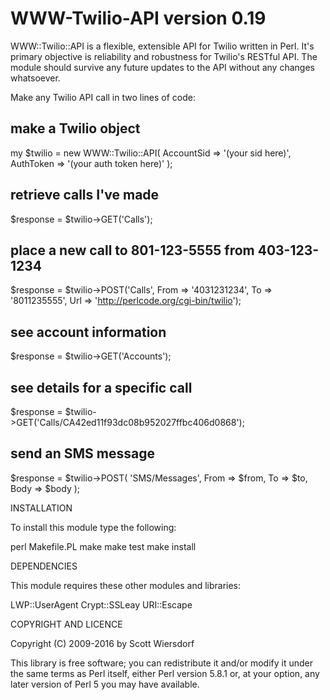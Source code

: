 WWW-Twilio-API version 0.19
===========================

WWW::Twilio::API is a flexible, extensible API for Twilio written in
Perl. It's primary objective is reliability and robustness for
Twilio's RESTful API. The module should survive any future updates to
the API without any changes whatsoever.

Make any Twilio API call in two lines of code:

  ## make a Twilio object
  my $twilio = new WWW::Twilio::API( AccountSid => '(your sid here)',
                                     AuthToken  => '(your auth token here)' );

  ## retrieve calls I've made
  $response = $twilio->GET('Calls');

  ## place a new call to 801-123-5555 from 403-123-1234
  $response = $twilio->POST('Calls',
                            From => '4031231234',
                            To   => '8011235555',
                            Url  => 'http://perlcode.org/cgi-bin/twilio');

  ## see account information
  $response = $twilio->GET('Accounts');

  ## see details for a specific call
  $response = $twilio->GET('Calls/CA42ed11f93dc08b952027ffbc406d0868');

  ## send an SMS message
  $response = $twilio->POST( 'SMS/Messages',
                             From => $from,
                             To   => $to,
                             Body => $body );

INSTALLATION

To install this module type the following:

   perl Makefile.PL
   make
   make test
   make install

DEPENDENCIES

This module requires these other modules and libraries:

  LWP::UserAgent
  Crypt::SSLeay
  URI::Escape

COPYRIGHT AND LICENCE

Copyright (C) 2009-2016 by Scott Wiersdorf

This library is free software; you can redistribute it and/or modify
it under the same terms as Perl itself, either Perl version 5.8.1 or,
at your option, any later version of Perl 5 you may have available.
